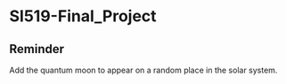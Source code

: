 # SI519-Final_Project

## Reminder

Add the quantum moon to appear on a random place in the solar system.